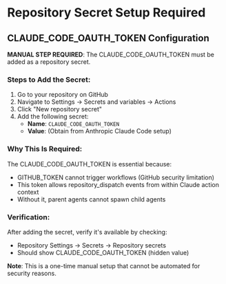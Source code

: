 # Repository Secret Setup Required

## CLAUDE_CODE_OAUTH_TOKEN Configuration

**MANUAL STEP REQUIRED**: The CLAUDE_CODE_OAUTH_TOKEN must be added as a repository secret.

### Steps to Add the Secret:

1. Go to your repository on GitHub
2. Navigate to Settings → Secrets and variables → Actions
3. Click "New repository secret"
4. Add the following secret:
   - **Name**: `CLAUDE_CODE_OAUTH_TOKEN`
   - **Value**: (Obtain from Anthropic Claude Code setup)

### Why This Is Required:

The CLAUDE_CODE_OAUTH_TOKEN is essential because:
- GITHUB_TOKEN cannot trigger workflows (GitHub security limitation)
- This token allows repository_dispatch events from within Claude action context
- Without it, parent agents cannot spawn child agents

### Verification:

After adding the secret, verify it's available by checking:
- Repository Settings → Secrets → Repository secrets
- Should show CLAUDE_CODE_OAUTH_TOKEN (hidden value)

**Note**: This is a one-time manual setup that cannot be automated for security reasons.